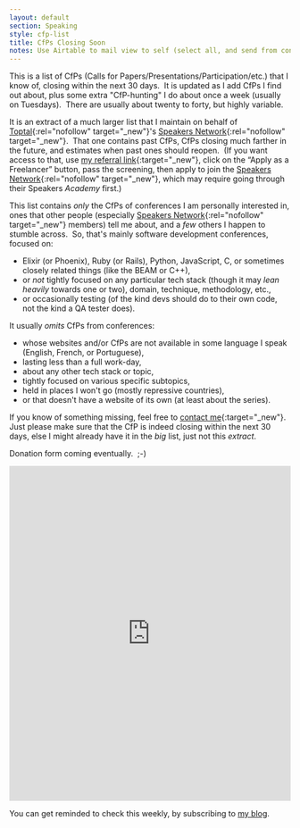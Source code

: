 ```yaml
---
layout: default
section: Speaking
style: cfp-list
title: CfPs Closing Soon
notes: Use Airtable to mail view to self (select all, and send from context menu), copy table from email, remove styling, and update date.
---
```


This is a list of CfPs
(Calls for Papers/Presentations/Participation/etc.)
that I know of,
closing within the next 30 days.&nbsp;
It is updated as I add CfPs I find out about,
plus some extra "CfP-hunting"
I do about once a week
(usually on Tuesdays).&nbsp;
There are usually about twenty to forty,
but highly variable.

It is an extract of a much larger list
that I maintain on behalf of
[Toptal](https://www.toptal.com/#accept-only-candid-coders){:rel="nofollow" target="_new"}'s
[Speakers Network](https://www.toptal.com/community/speakers){:rel="nofollow" target="_new"}.&nbsp;
That one contains past CfPs,
CfPs closing much farther in the future,
and estimates when past ones should reopen.&nbsp;
(If you want access to that, use
[my referral link](https://www.toptal.com/#accept-only-candid-coders){:target="_new"},
click on the “Apply as a Freelancer” button,
pass the screening,
then apply to join the
[Speakers Network](https://www.toptal.com/community/speakers){:rel="nofollow" target="_new"},
which may require going through their Speakers _Academy_ first.)

This list contains _only_
the CfPs of conferences I am personally interested in,
ones that other people
(especially
[Speakers Network](https://www.toptal.com/community/speakers){:rel="nofollow" target="_new"}
members) tell me about,
and a _few_ others I happen to stumble across.&nbsp;
So, that's mainly software development conferences, focused on:

- Elixir (or Phoenix), Ruby (or Rails), Python, JavaScript, C,
or sometimes closely related things
(like the BEAM or C++),
- or _not_ tightly focused on any particular tech stack
(though it may _lean heavily_ towards one or two), domain, technique,
methodology, etc.,
- or occasionally testing
(of the kind devs should do to their own code,
not the kind a QA tester does).

It usually _omits_ CfPs from conferences:

- whose websites and/or CfPs are not available in some language I speak (English, French, or Portuguese),
- lasting less than a full work-day,
- about any other tech stack or topic,
- tightly focused on various specific subtopics,
- held in places I won't go (mostly repressive countries),
- or that doesn't have a website of its own
(at least about the series).

If you know of something missing, feel free to
[contact me](/contact){:target="_new"}.&nbsp;
Just please make sure that
the CfP is indeed closing within the next 30 days,
else I might already have it in the _big_ list, just not this _extract_.

Donation form coming eventually.&nbsp; ;-)

<iframe class="airtable-embed" src="https://airtable.com/embed/appQTxgB6oYHHwBCF/shrjC7MHNuQuXKPbs?viewControls=on" frameborder="0" onmousewheel="" width="100%" height="600"></iframe>

You can get reminded to check this weekly,
by subscribing to
[my blog](/blog).

